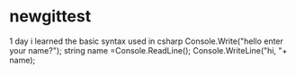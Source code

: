 # newgittest
1 day
 i learned the basic syntax used in csharp
    Console.Write("hello enter your name?");
            string name =Console.ReadLine();
            Console.WriteLine("hi, "+ name);
 
 
